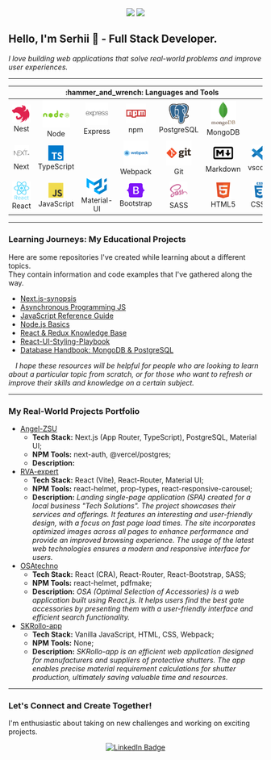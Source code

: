 <!--
**SKindij/SKindij** is a ✨ _special_ ✨ repository because its `README.md` (this file) appears on your GitHub profile.
-->
<div id="header" align="center">
  <img src="https://media.giphy.com/media/ve43TyDQ3B4me7d22z/giphy.gif" width="150"/>
  <img src="https://media.giphy.com/media/wwg1suUiTbCY8H8vIA/giphy-downsized-large.gif" width="150"/>
</div>

## Hello, I'm Serhii 👋 - Full Stack Developer.

_I love building web applications that solve real-world problems and improve user experiences._

- - -

<table align="center">
  <thead align="center">
    <tr>  
      <th colspan="8" border: none;> :hammer_and_wrench: Languages and Tools </th>  </tr>
    </tr>
  </thead>
  <tbody align="center">
    <tr>
      <td><img src="https://github.com/SKindij/SKindij/blob/main/logos/nestjs.svg" title="Nest.js" alt="Nest.js" width="45" /><br>Nest</td>    
      <td><img src="https://raw.githubusercontent.com/SKindij/SKindij/main/logos/nodejs-logo.svg" title="NodeJS" alt="NodeJS" width="55" /><br>Node</td>
      <td><img src="https://github.com/SKindij/SKindij/blob/main/logos/express-logo.svg" title="Express.js" alt="Express.js" width="45" /><br>Express</td> 	    
      <td><img src="https://raw.githubusercontent.com/SKindij/SKindij/main/logos/npm-logo.svg" title="npm" alt="npm" width="40" /><br>npm</td>
      <td><img src="https://github.com/SKindij/SKindij/blob/main/logos/postgresql-icon.svg" title="PostgreSQL" alt="PostgreSQL" width="40" /><br>PostgreSQL</td>
      <td><img src="https://github.com/SKindij/SKindij/blob/main/logos/mongodb-logo.svg" title="MongoDB" alt="MongoDB" width="50" /><br>MongoDB</td>
      <td>  </td>    
    </tr>
    <tr>
      <td><img src="https://github.com/SKindij/SKindij/blob/main/logos/nextjs-logo.svg" title="" alt="" width="30" /><br>Next</td>
      <td><img src="https://github.com/SKindij/SKindij/blob/main/logos/typescript.svg" title="TypeScript" alt="TypeScript" width="30" /><br>TypeScript</td> 
      <td><img src="" title="" alt="" width="40" /><br></td>    
      <td><img src="https://github.com/SKindij/SKindij/blob/main/logos/webpack-logo.svg" title="Webpack" alt="Webpack" width="50"/><br>Webpack</td>
      <td><img src="https://github.com/SKindij/SKindij/blob/main/logos/git-logo.svg" title="Git" alt="Git" width="50" /><br>Git</td>
      <td><img src="https://github.com/SKindij/SKindij/blob/main/logos/markdown-logo.svg" title="Markdown" alt="Markdown" width="40" /><br>Markdown</td>
      <td><img src="https://github.com/SKindij/SKindij/blob/main/logos/vscode-logo.svg" title="vscode" alt="vscode" width="34" /><br>vscode</td>
    </tr>
    <tr>
      <td><img src="https://raw.githubusercontent.com/SKindij/SKindij/main/logos/react-logo.svg" title="React" alt="React" width="40" /><br>React</td>
      <td><img src="https://github.com/SKindij/SKindij/blob/main/logos/javascript-logo.svg" title="JavaScript" alt="JavaScript" width="30" /><br>JavaScript</td> 
      <td><img src="https://github.com/SKindij/SKindij/blob/main/logos/material-ui-1.svg" title="Material-UI" alt="material-ui" width="40" /><br>Material-UI</td>     
      <td><img src="https://github.com/SKindij/SKindij/blob/main/logos/bootstrap-logo.svg" title="Bootstrap" alt="bootstrap" width="35" /><br>Bootstrap</td> 	    
      <td><img src="https://github.com/SKindij/SKindij/blob/main/logos/sass-logo.svg"  title="SASS" alt="SASS" width="35" /><br>SASS</td>   
      <td><img src="https://github.com/SKindij/SKindij/blob/main/logos/html5-logo.svg" title="HTML5" alt="HTML5" width="32" /><br>HTML5</td>
      <td><img src="https://github.com/SKindij/SKindij/blob/main/logos/css3-logo.svg"  title="CSS3" alt="CSS" width="32" /><br>CSS3</td>
    </tr>
  </tbody>
</table>
	
- - -

### Learning Journeys: My Educational Projects

Here are some repositories I've created while learning about a different topics.\
They contain information and code examples that I've gathered along the way.

* [Next.js-synopsis](https://github.com/SKindij/Next.js-synopsis)
* [Asynchronous Programming JS](https://github.com/SKindij/Asynchronous-Programming-JS)
* [JavaScript Reference Guide](https://github.com/SKindij/JavaScript-Reference-Guide)
* [Node.js Basics](https://github.com/SKindij/basics-of-Node.js)
* [React & Redux Knowledge Base](https://github.com/SKindij/React-Redux-Knowledge-Base)
* [React-UI-Styling-Playbook](https://github.com/SKindij/React-UI-Styling-Playbook)
* [Database Handbook: MongoDB & PostgreSQL](https://github.com/SKindij/Database-Handbook-MongoDB-PostgreSQL)

&emsp;_I hope these resources will be helpful for people who are looking to learn about a particular topic from scratch, or for those who want to refresh or improve their skills and knowledge on a certain subject._

- - -

### My Real-World Projects Portfolio

* [Angel-ZSU](https://github.com/SKindij/Angel-ZSU)
  - **Tech Stack:** Next.js (App Router, TypeScript), PostgreSQL, Material UI;
  - **NPM Tools:** next-auth, @vercel/postgres;
  - **Description:** 
* [RVA-expert](https://github.com/SKindij/RVA-expert)
  - **Tech Stack:** React (Vite), React-Router, Material UI;
  - **NPM Tools:** react-helmet, prop-types, react-responsive-carousel;
  - **Description:** _Landing single-page application (SPA) created for a local business "Tech Solutions". The project showcases their services and offerings.  It features an interesting and user-friendly design, with a focus on fast page load times. The site incorporates optimized images across all pages to enhance performance and provide an improved browsing experience. The usage of the latest web technologies ensures a modern and responsive interface for users._
* [OSAtechno](https://github.com/SKindij/OSAtechno)
  - **Tech Stack:** React (CRA), React-Router, React-Bootstrap, SASS;
  - **NPM Tools:** react-helmet, pdfmake;
  - **Description:** _OSA (Optimal Selection of Accessories) is a web application built using React.js. It helps users find the best gate accessories by presenting them with a user-friendly interface and efficient search functionality._
* [SKRollo-app](https://github.com/SKindij/SKRollo-app)
  - **Tech Stack:** Vanilla JavaScript, HTML, CSS, Webpack;
  - **NPM Tools:** None;
  - **Description:** _SKRollo-app is an efficient web application designed for manufacturers and suppliers of protective shutters. The app enables precise material requirement calculations for shutter production, ultimately saving valuable time and resources._

- - -	

### Let's Connect and Create Together!

I'm enthusiastic about taking on new challenges and working on exciting projects.

<div id="badges" align="center">
  <a href="https://www.linkedin.com/in/serhii-kindiakov/">
    <img src="https://img.shields.io/badge/LinkedIn-blue?style=for-the-badge&logo=linkedin&logoColor=white" alt="LinkedIn Badge"/>
</div>	
	

